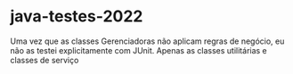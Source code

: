# java-testes-2022
Uma vez que as classes Gerenciadoras não aplicam regras de negócio, eu não as testei explicitamente com JUnit. Apenas as classes utilitárias e classes de serviço
